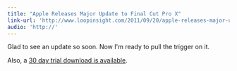 ```yaml
---
title: "Apple Releases Major Update to Final Cut Pro X"
link-url: 'http://www.loopinsight.com/2011/09/20/apple-releases-major-update-to-final-cut-pro-x-release-demo-version/'
audio: 'http://'
---
```

<p>Glad to see an update so soon. Now I'm ready to pull the trigger on it.</p>
<p>Also, a <a href="http://www.apple.com/finalcutpro/trial/">30 day trial download is available</a>.</p>
